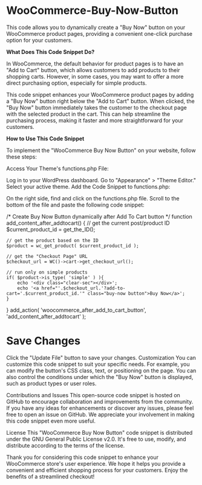 # WooCommerce-Buy-Now-Button
This code allows you to dynamically create a "Buy Now" button on your WooCommerce product pages, providing a convenient one-click purchase option for your customers.

**What Does This Code Snippet Do?**

In WooCommerce, the default behavior for product pages is to have an "Add to Cart" button, which allows customers to add products to their shopping carts. However, in some cases, you may want to offer a more direct purchasing option, especially for simple products.

This code snippet enhances your WooCommerce product pages by adding a "Buy Now" button right below the "Add to Cart" button. When clicked, the "Buy Now" button immediately takes the customer to the checkout page with the selected product in the cart. This can help streamline the purchasing process, making it faster and more straightforward for your customers.

**How to Use This Code Snippet**

To implement the "WooCommerce Buy Now Button" on your website, follow these steps:

Access Your Theme's functions.php File:

Log in to your WordPress dashboard.
Go to "Appearance" > "Theme Editor."
Select your active theme.
Add the Code Snippet to functions.php:

On the right side, find and click on the functions.php file.
Scroll to the bottom of the file and paste the following code snippet:


/* Create Buy Now Button dynamically after Add To Cart button */
function add_content_after_addtocart() {
    // get the current post/product ID
    $current_product_id = get_the_ID();
 
    // get the product based on the ID
    $product = wc_get_product( $current_product_id );
 
    // get the "Checkout Page" URL
    $checkout_url = WC()->cart->get_checkout_url();
 
    // run only on simple products
    if( $product->is_type( 'simple' ) ){
        echo '<div class="clear-sec"></div>';
        echo '<a href="'.$checkout_url.'?add-to-cart='.$current_product_id.'" class="buy-now button">Buy Now</a>';
    }
}
add_action( 'woocommerce_after_add_to_cart_button', 'add_content_after_addtocart' );



# Save Changes

Click the "Update File" button to save your changes.
Customization
You can customize this code snippet to suit your specific needs. For example, you can modify the button's CSS class, text, or positioning on the page. You can also control the conditions under which the "Buy Now" button is displayed, such as product types or user roles.

Contributions and Issues
This open-source code snippet is hosted on GitHub to encourage collaboration and improvements from the community. If you have any ideas for enhancements or discover any issues, please feel free to open an issue on GitHub. We appreciate your involvement in making this code snippet even more useful.

License
This "WooCommerce Buy Now Button" code snippet is distributed under the GNU General Public License v2.0. It's free to use, modify, and distribute according to the terms of the license.

Thank you for considering this code snippet to enhance your WooCommerce store's user experience. We hope it helps you provide a convenient and efficient shopping process for your customers. Enjoy the benefits of a streamlined checkout!
